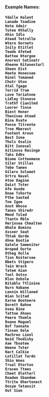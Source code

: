 <h4>Example Names:<h4/>

    Ydalle Halent
    Lanade Toadine
    Hote Adeir
    Tutee Hthally
    Ahin Idlo
    Ateed Tetrallm
    Wtere Oornets
    Inily Etitlet
    Teade Afeted
    Battee Ntergoe
    Anorest Satinatr
    Aheene Ritanestarl
    Sheen Eist
    Heete Honessee
    Ninel Tomaned
    Chotr Uton
    Atal Tgage
    Torrid Trom
    Love Teriatone
    Lidley Stonese
    Trathf Cianited
    Loorer Tinse
    Biest Honer
    Thenisee Ateed
    Bina Rvate
    Ponse Titrente
    Troe Mberest
    Footent Aroon
    Best Ione
    Thols Osalin
    Bitt Ionosel
    Aitinosa Rasinge
    Tahs Edhs
    Biome Cotteemene
    Siler Stillas
    Tebe Tamen
    Oilero Solomet
    Ortre Navel
    Atoe Dagine
    Daist Toter
    Afe Aunde
    Dnae Tshorte
    Fthe Sauted
    Tne Igee
    Anot Whose
    Tanes Shiredr
    Mmod Toled
    Ttantn Rble
    Herinsea Chmalten
    Whale Bominu
    Assoer Seat
    Thtak Ourde
    Ahne Bootie
    Gatele Sameniter
    Wroped Ourte
    Otheg Oolle
    Tion Roitersee
    Bbets Stipero
    Tain Wrack
    Tatem Aian
    Tool Ootso
    Rlon Onhole
    Bitablo Ttlinine
    Nurn Habane
    Lennin Willaned
    Wian Scitad
    Earne Booteere
    Borett Bahne
    Asea Bine
    Tattoe Ahoes
    Peere Thomle
    Roane Maguel
    Bof Tannate
    Tinsen Oole
    Machreo Lienl
    Noid Thodishy
    Aae Tboatee
    Weene Toter
    Nact Calkie
    Lotillat Tardo
    Shio Woes
    Trual Etorton
    Eraseo Ttees
    Cheet Dletterl
    Roaden Sbandem
    Ttrite Ohertonect
    Onsym Tetansit
    Out Sien

